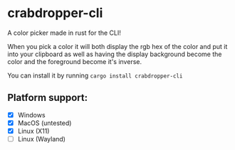 # crabdropper-cli
A color picker made in rust for the CLI!

When you pick a color it will both display the rgb hex of the color and put it into your clipboard as well as having the display background become the color and the foreground become it's inverse.

You can install it by running `cargo install crabdropper-cli`

## Platform support:
- [x] Windows
- [x] MacOS (untested)
- [x] Linux (X11)
- [ ] Linux (Wayland)
